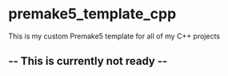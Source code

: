 # premake5_template_cpp
This is my custom Premake5 template for all of my C++ projects


## -- This is currently not ready --
